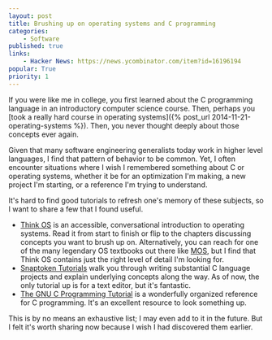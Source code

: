 ```yaml
---
layout: post
title: Brushing up on operating systems and C programming
categories:
    - Software
published: true
links:
    - Hacker News: https://news.ycombinator.com/item?id=16196194
popular: True
priority: 1
---
```


If you were like me in college, you first learned about the C programming language in an introductory computer science course. Then, perhaps you [took a really hard course in operating systems]({% post_url 2014-11-21-operating-systems %}). Then, you never thought deeply about those concepts ever again.

Given that many software engineering generalists today work in higher level languages, I find that pattern of behavior to be common. Yet, I often encounter situations where I wish I remembered something about C or operating systems, whether it be for an optimization I'm making, a new project I'm starting, or a reference I'm trying to understand.

It's hard to find good tutorials to refresh one's memory of these subjects, so I want to share a few that I found useful.

- [Think OS](http://greenteapress.com/thinkos/thinkos.pdf) is an accessible, conversational introduction to operating systems. Read it from start to finish or flip to the chapters discussing concepts you want to brush up on. Alternatively, you can reach for one of the many legendary OS textbooks out there like [MOS](https://en.wikipedia.org/wiki/Modern_Operating_Systems), but I find that Think OS contains just the right level of detail I'm looking for.
- [Snaptoken Tutorials](https://viewsourcecode.org/snaptoken/) walk you through writing substantial C language projects and explain underlying concepts along the way. As of now, the only tutorial up is for a text editor, but it's fantastic.
- [The GNU C Programming Tutorial](http://crasseux.com/books/ctutorial/) is a wonderfully organized reference for C programming. It's an excellent resource to look something up.

This is by no means an exhaustive list; I may even add to it in the future. But I felt it's worth sharing now because I wish I had discovered them earlier.

